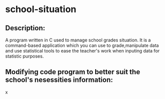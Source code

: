 # school-situation

<h2> Description: </h2>
A program written in C used to manage school grades situation. It is a command-based application which you can use to grade,manipulate data and use statistical tools to ease the teacher's work when inputing data for statistic purposes.<br>

<h2> Modifying code program to better suit the school's nesessities information: </h2>x
